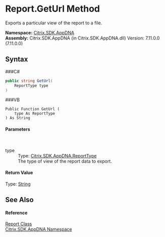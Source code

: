 # Report.GetUrl Method 
 

Exports a particular view of the report to a file.

**Namespace:**&nbsp;<a href="N_Citrix_SDK_AppDNA">Citrix.SDK.AppDNA</a><br />**Assembly:**&nbsp;Citrix.SDK.AppDNA (in Citrix.SDK.AppDNA.dll) Version: 7.11.0.0 (7.11.0.0)

## Syntax

###C#
```csharp
public string GetUrl(
	ReportType type
)
```

###VB
```vbnet
Public Function GetUrl ( 
	type As ReportType
) As String
```


#### Parameters
&nbsp;<dl><dt>type</dt><dd>Type: <a href="T_Citrix_SDK_AppDNA_ReportType">Citrix.SDK.AppDNA.ReportType</a><br />The type of view of the report data to export.</dd></dl>

#### Return Value
Type: <a href="http://msdn2.microsoft.com/en-us/library/s1wwdcbf" target="_blank">String</a>

## See Also


#### Reference
<a href="T_Citrix_SDK_AppDNA_Report">Report Class</a><br /><a href="N_Citrix_SDK_AppDNA">Citrix.SDK.AppDNA Namespace</a><br />